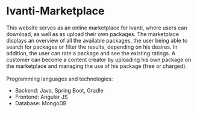 # Ivanti-Marketplace
This website serves as an online marketplace for Ivanti, where users can download, as well as as upload their own packages.
The marketplace displays an overview of all the available packages, the user being able to search for packages or filter the results, depending on his desires. In addition, the user can rate a package and see the existing ratings. 
A customer can become a content creator by uploading his own package on the marketplace and managing the use of his package (free or charged).
<br>
<br>
Programming languages and technologies:
- Backend: Java, Spring Boot, Gradle
- Frontend: Angular JS
- Database: MongoDB
